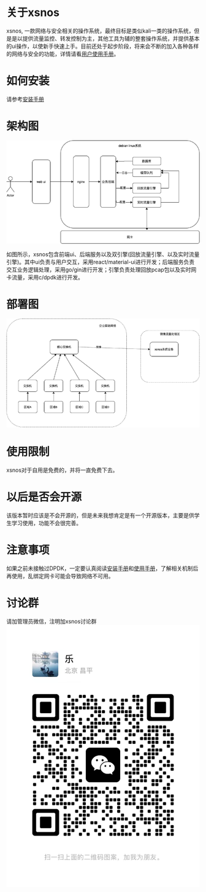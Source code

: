 # 关于xsnos
xsnos, 一款网络与安全相关的操作系统，最终目标是类似kali一类的操作系统，但是是以提供流量监控、转发控制为主，其他工具为辅的整套操作系统，并提供基本的ui操作，以使新手快速上手。目前还处于起步阶段，将来会不断的加入各种各样的网络与安全的功能，详情请看[用户使用手册](./manual.md)。

# 如何安装
请参考[安装手册](./install.md)

# 架构图
![架构图](./asset/architecture.png "架构")

如图所示，xsnos包含前端ui、后端服务以及双引擎(回放流量引擎、以及实时流量引擎)。其中ui负责与用户交互，采用react/material-ui进行开发；后端服务负责交互业务逻辑处理，采用go/gin进行开发；引擎负责处理回放pcap包以及实时网卡流量，采用c/dpdk进行开发。

# 部署图
![部署图](./asset/deploy.png "部署")

# 使用限制
xsnos对于自用是免费的，并将一直免费下去。

# 以后是否会开源
该版本暂时应该是不会开源的，但是未来我想肯定是有一个开源版本，主要是供学生学习使用，功能不会很完善。

# 注意事项
如果之前未接触过DPDK，一定要认真阅读[安装手册](./install.md)和[使用手册](./manual.md)，了解相关机制后再使用，乱绑定网卡可能会导致网络不可用。

# 讨论群
请加管理员微信，注明加xsnos讨论群
![管理员微信](./asset/wechat.jpg "微信")
